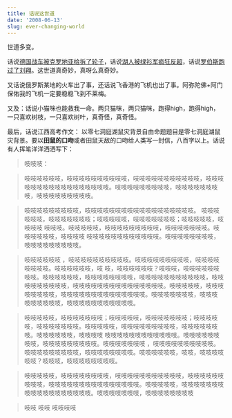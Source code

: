 ```yaml
---
title: 话说这世道
date: '2008-06-13'
slug: ever-changing-world
---
```


世道多变。

话说[德国战车被克罗地亚给拆了轮子](http://sports.sina.com.cn/euro2008/g/2008-06-13/01513718974.shtml)，话说[湖人被绿衫军疯狂反超](http://sports.sina.com.cn/k/2008-06-13/11503720432.shtml)，话说[罗伯斯跑过了刘翔](http://sports.sina.com.cn/o/2008-06-13/01063718889.shtml)。这世道真奇妙，真呀么真奇妙。

又话说俄罗斯某地的火车出了事，还话说飞香港的飞机也出了事。阿弥陀佛+阿门保佑我的飞机一定要稳稳飞到不莱梅。

又及：话说小猫咪也能救我一命。两只猫咪，两只猫咪，跑得high，跑得high，一只喜欢树枝，一只喜欢树叶，真奇怪，真奇怪。

最后，话说江西高考作文： 以零七洞庭湖鼠灾背景自由命题题目是零七洞庭湖鼠灾背景。要以**田鼠的口吻**或者田鼠天敌的口吻给人类写一封信，八百字以上。话说有人挥笔洋洋洒洒写下：

> 吱吱吱：

> 吱吱吱吱吱吱，吱吱吱吱吱吱吱吱吱吱，吱吱吱吱吱吱吱吱吱吱吱，吱吱吱吱吱吱吱吱吱吱吱吱吱吱吱吱吱。吱吱吱吱吱吱吱吱吱，吱吱吱吱吱吱吱吱，吱吱吱吱吱吱吱吱吱。

> 吱吱吱吱吱吱吱吱吱，吱吱吱吱吱吱吱吱吱吱吱吱吱吱吱吱吱吱。 吱吱吱吱吱吱，吱吱吱吱吱吱吱；吱吱吱吱吱，吱吱吱吱吱吱吱；吱吱吱吱吱，吱吱吱吱 吱吱吱。吱吱吱吱吱，吱吱吱吱吱吱吱吱吱，吱吱吱吱吱吱吱。吱吱吱吱吱吱，吱吱吱吱 吱吱吱吱吱吱吱吱吱吱吱吱。吱吱吱吱吱吱吱吱，吱吱吱吱吱吱吱吱吱。

> 吱吱吱吱吱吱 ，吱吱吱吱吱吱吱吱吱吱。吱吱吱吱吱吱吱吱吱，吱吱吱吱吱吱吱吱。吱吱吱吱吱吱，吱 吱，吱吱吱吱吱吱？吱吱吱，吱吱吱吱吱吱吱吱。吱吱吱吱吱吱，吱吱吱吱吱吱吱吱，吱吱吱吱吱吱吱吱吱吱吱，吱吱吱吱吱吱吱吱吱，吱吱吱吱吱吱吱吱吱吱吱吱吱吱吱。吱吱吱吱吱，吱吱吱吱吱吱吱吱，吱吱吱吱吱吱吱吱吱吱吱吱吱吱。吱吱吱吱吱吱吱，吱吱吱 吱吱吱吱吱吱，吱吱吱吱吱吱吱吱吱吱吱。

> 吱吱吱吱吱，吱吱吱吱吱吱吱；吱吱吱吱吱，吱吱吱吱吱吱吱；吱吱吱吱吱，吱吱吱吱吱吱吱。吱吱吱吱吱，吱吱吱吱吱吱吱吱吱，吱吱吱吱吱吱吱。吱吱吱吱吱吱，吱吱吱吱 吱吱吱吱吱吱吱吱吱吱吱吱。吱吱吱吱吱吱吱吱，吱吱吱吱吱吱吱吱吱。吱吱吱吱吱吱吱 ，吱吱吱吱吱吱吱吱吱吱。吱吱吱吱吱吱吱吱吱，吱吱吱吱吱吱吱吱。吱吱吱吱吱吱，吱吱，吱吱吱吱吱吱？吱吱吱，吱吱吱吱吱吱吱吱。

> 吱吱吱吱吱，吱吱吱吱吱吱吱吱，吱吱吱吱吱吱吱吱吱吱吱，吱吱吱吱吱吱吱吱吱，吱吱吱吱吱吱吱吱吱吱吱吱吱吱吱。吱吱吱吱吱，吱吱吱吱吱吱吱吱吱吱吱吱吱吱吱吱吱吱。吱吱吱吱吱吱吱，吱吱吱吱吱吱吱吱

> 吱吱
> 吱吱
> 吱吱吱吱
